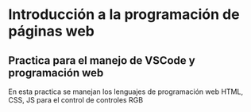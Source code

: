# Introducción a la programación de páginas web


## Practica para el manejo de VSCode y programación web

En esta practica se manejan los lenguajes de programación web HTML, CSS, JS para el control de controles RGB
